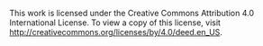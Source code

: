 This work is licensed under the Creative Commons Attribution 4.0 International License. To view a copy of this license, visit http://creativecommons.org/licenses/by/4.0/deed.en_US.